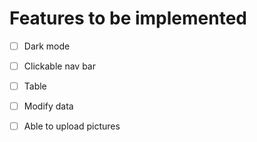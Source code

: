 # Features to be implemented

- [ ] Dark mode

- [ ] Clickable nav bar

- [ ] Table

- [ ] Modify data

- [ ] Able to upload pictures